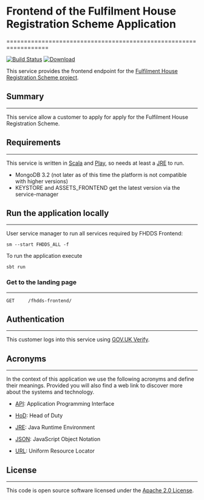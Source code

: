 # Frontend of the Fulfilment House Registration Scheme Application
==================================================================

[![Build Status](https://travis-ci.org/hmrc/fhdds-frontend.svg)](https://travis-ci.org/hmrc/fhdds-frontend) [ ![Download](https://api.bintray.com/packages/hmrc/releases/fhdds-frontend/images/download.svg) ](https://bintray.com/hmrc/releases/fhdds-frontend/_latestVersion)

This service provides the frontend endpoint for the [Fulfilment House Registration Scheme project](https://github.com/hmrc/fh-registration-frontend).

## Summary
-----------

This service allow a customer to apply for apply for the Fulfilment House Registration Scheme.

## Requirements
------------

This service is written in [Scala](http://www.scala-lang.org/) and [Play](http://playframework.com/), so needs at least a [JRE] to run.
*   MongoDB 3.2 (not later as of this time the platform is not compatible with higher versions)
*   KEYSTORE and ASSETS_FRONTEND get the latest version via the service-manager

## Run the application locally
------------------------------

User service manager to run all services required by FHDDS Frontend:

```
sm --start FHDDS_ALL -f
```

To run the application execute
```
sbt run
```

### Get to the landing page
----------------------------

```
GET   	/fhdds-frontend/
```

## Authentication
------------

This customer logs into this service using [GOV.UK Verify](https://www.gov.uk/government/publications/introducing-govuk-verify/introducing-govuk-verify).


## Acronyms
---

In the context of this application we use the following acronyms and define their
meanings. Provided you will also find a web link to discover more about the systems
and technology.

* [API]: Application Programming Interface

* [HoD]: Head of Duty

* [JRE]: Java Runtime Environment

* [JSON]: JavaScript Object Notation

* [URL]: Uniform Resource Locator

## License
---
This code is open source software licensed under the [Apache 2.0 License]("http://www.apache.org/licenses/LICENSE-2.0.html").

[HoD]: http://webarchive.nationalarchives.gov.uk/+/http://www.hmrc.gov.uk/manuals/sam/samglossary/samgloss249.htm
[JRE]: http://www.oracle.com/technetwork/java/javase/overview/index.html
[API]: https://en.wikipedia.org/wiki/Application_programming_interface
[URL]: https://en.wikipedia.org/wiki/Uniform_Resource_Locator
[JSON]: http://json.org/